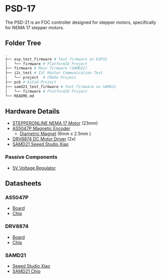 # PSD-17
The PSD-21 is an FOC controller designed for stepper motors, specifically for NEMA 17 stepper motors.

## Folder Tree

```bash
.
├── esp_test_firmware # Test firmware on ESP32
│   └── firmware # PlatformIO Project
├── firmware # Main firmware (SAMD21)
├── i2c_test # I2C Master Communication Test
│   └── project  # CMake Project
├── pcb # KiCad Project
├── samd21_test_firmware # Test firmware on SAMD21
│   └── firmware # PlatformIO Project
└── README.md
```

## Hardware Details

- [STEPPERONLINE NEMA 17 Motor](https://www.amazon.com/dp/B0B93PNYCP?ref=ppx_yo2ov_dt_b_fed_asin_title&th=1) (23mm)
- [AS5047P Magnetic Encoder](https://www.digikey.com/en/products/detail/ams-osram-usa-inc/AS5047P-ADAPTERBOARD/5452344?s=N4IgTCBcDaIIYGcCsAGALAdgA4gLoF8g)
    - [Diametric Magnet](https://www.digikey.com/en/products/detail/radial-magnets-inc/9049/6030786) (6mm x 2.5mm )
- [DRV8874 DC Motor Driver](https://www.pololu.com/product/4035) (2x)
- [SAMD21 Seeed Studio Xiao](https://www.amazon.com/Seeeduino-Smallest-Microcontroller-Interfaces-Compatible/dp/B08745JBRP?th=1)

### Passive Components 

- [5V Voltage Regulator](https://www.pololu.com/product/5433?gQT=1)

## Datasheets

### AS5047P
- [Board](https://www.mouser.com/datasheet/2/588/AS5047P-TS_EK_AB_Operation-Manual_Rev.1.0-775823.pdf)
- [Chip](https://look.ams-osram.com/m/d05ee39221f9857/original/AS5047P-DS000324.pdf)

### DRV8874
- [Board](https://www.pololu.com/product/4035)
- [Chip](https://www.ti.com/lit/ds/symlink/drv8874.pdf)

### SAMD21
- [Seeed Studio Xiao](https://wiki.seeedstudio.com/Seeeduino-XIAO/)
- [SAMD21 Chip](https://ww1.microchip.com/downloads/en/DeviceDoc/SAM_D21_DA1_Family_DataSheet_DS40001882F.pdf)